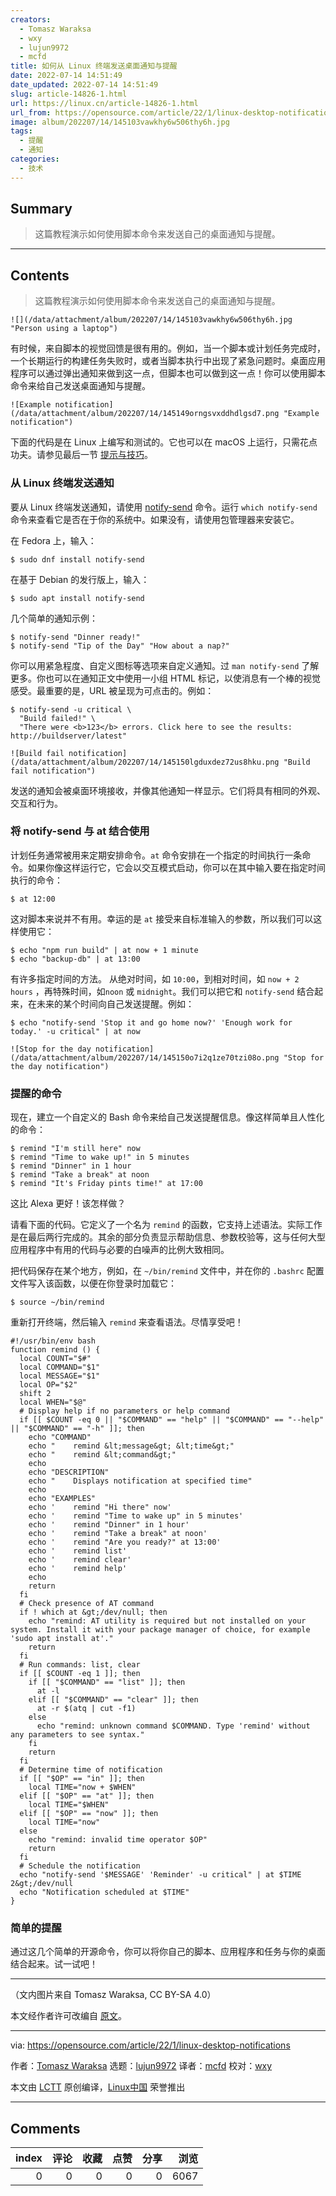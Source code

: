 ```yaml
---
creators:
  - Tomasz Waraksa
  - wxy
  - lujun9972
  - mcfd
title: 如何从 Linux 终端发送桌面通知与提醒
date: 2022-07-14 14:51:49
date_updated: 2022-07-14 14:51:49
slug: article-14826-1.html
url: https://linux.cn/article-14826-1.html
url_from: https://opensource.com/article/22/1/linux-desktop-notifications
image: album/202207/14/145103vawkhy6w506thy6h.jpg
tags:
  - 提醒
  - 通知
categories:
  - 技术
---
```


## Summary

> 这篇教程演示如何使用脚本命令来发送自己的桌面通知与提醒。

***

<!-- more -->

## Contents

> 
> 这篇教程演示如何使用脚本命令来发送自己的桌面通知与提醒。
> 
> 
> 

`![](/data/attachment/album/202207/14/145103vawkhy6w506thy6h.jpg "Person using a laptop")`

有时候，来自脚本的视觉回馈是很有用的。例如，当一个脚本或计划任务完成时，一个长期运行的构建任务失败时，或者当脚本执行中出现了紧急问题时。桌面应用程序可以通过弹出通知来做到这一点，但脚本也可以做到这一点！你可以使用脚本命令来给自己发送桌面通知与提醒。

`![Example notification](/data/attachment/album/202207/14/145149orngsvxddhdlgsd7.png "Example notification")`

下面的代码是在 Linux 上编写和测试的。它也可以在 macOS 上运行，只需花点功夫。请参见最后一节 [提示与技巧](https://opensource.com/article/22/1/linux-desktop-notifications/#script-notifications-on-macOS)。

### 从 Linux 终端发送通知

要从 Linux 终端发送通知，请使用 [notify-send](https://manpages.ubuntu.com/manpages/xenial/man1/notify-send.1.html) 命令。运行 `which notify-send` 命令来查看它是否在于你的系统中。如果没有，请使用包管理器来安装它。

在 Fedora 上，输入：

```shell
$ sudo dnf install notify-send
```

在基于 Debian 的发行版上，输入：

```shell
$ sudo apt install notify-send
```

几个简单的通知示例：

```shell
$ notify-send "Dinner ready!"
$ notify-send "Tip of the Day" "How about a nap?"
```

你可以用紧急程度、自定义图标等选项来自定义通知。过 `man notify-send` 了解更多。你也可以在通知正文中使用一小组 HTML 标记，以使消息有一个棒的视觉感受。最重要的是，URL 被呈现为可点击的。例如：

```shell
$ notify-send -u critical \
  "Build failed!" \
  "There were <b>123</b> errors. Click here to see the results: http://buildserver/latest"
```

`![Build fail notification](/data/attachment/album/202207/14/145150lgduxdez72us8hku.png "Build fail notification")`

发送的通知会被桌面环境接收，并像其他通知一样显示。它们将具有相同的外观、交互和行为。

### 将 notify-send 与 at 结合使用

计划任务通常被用来定期安排命令。`at` 命令安排在一个指定的时间执行一条命令。如果你像这样运行它，它会以交互模式启动，你可以在其中输入要在指定时间执行的命令：

```shell
$ at 12:00
```

这对脚本来说并不有用。幸运的是 `at` 接受来自标准输入的参数，所以我们可以这样使用它：

```shell
$ echo "npm run build" | at now + 1 minute
$ echo "backup-db" | at 13:00
```

有许多指定时间的方法。 从绝对时间，如 `10:00`，到相对时间，如 `now + 2 hours` ，再特殊时间，如`noon` 或 `midnight`。我们可以把它和 `notify-send` 结合起来，在未来的某个时间向自己发送提醒。例如：

```shell
$ echo "notify-send 'Stop it and go home now?' 'Enough work for today.' -u critical" | at now
```

`![Stop for the day notification](/data/attachment/album/202207/14/145150o7i2q1ze70tzi08o.png "Stop for the day notification")`

### 提醒的命令

现在，建立一个自定义的 Bash 命令来给自己发送提醒信息。像这样简单且人性化的命令：

```shell
$ remind "I'm still here" now
$ remind "Time to wake up!" in 5 minutes
$ remind "Dinner" in 1 hour
$ remind "Take a break" at noon
$ remind "It's Friday pints time!" at 17:00
```

这比 Alexa 更好！该怎样做？

请看下面的代码。它定义了一个名为 `remind` 的函数，它支持上述语法。实际工作是在最后两行完成的。其余的部分负责显示帮助信息、参数校验等，这与任何大型应用程序中有用的代码与必要的白噪声的比例大致相同。

把代码保存在某个地方，例如，在 `~/bin/remind` 文件中，并在你的 `.bashrc` 配置文件写入该函数，以便在你登录时加载它：

```shell
$ source ~/bin/remind
```

重新打开终端，然后输入 `remind` 来查看语法。尽情享受吧！

```shell
#!/usr/bin/env bash
function remind () {
  local COUNT="$#"
  local COMMAND="$1"
  local MESSAGE="$1"
  local OP="$2"
  shift 2
  local WHEN="$@"
  # Display help if no parameters or help command
  if [[ $COUNT -eq 0 || "$COMMAND" == "help" || "$COMMAND" == "--help" || "$COMMAND" == "-h" ]]; then
    echo "COMMAND"
    echo "    remind &lt;message&gt; &lt;time&gt;"
    echo "    remind &lt;command&gt;"
    echo
    echo "DESCRIPTION"
    echo "    Displays notification at specified time"
    echo
    echo "EXAMPLES"
    echo '    remind "Hi there" now'
    echo '    remind "Time to wake up" in 5 minutes'
    echo '    remind "Dinner" in 1 hour'
    echo '    remind "Take a break" at noon'
    echo '    remind "Are you ready?" at 13:00'
    echo '    remind list'
    echo '    remind clear'
    echo '    remind help'
    echo
    return
  fi
  # Check presence of AT command
  if ! which at &gt;/dev/null; then
    echo "remind: AT utility is required but not installed on your system. Install it with your package manager of choice, for example 'sudo apt install at'."
    return
  fi
  # Run commands: list, clear
  if [[ $COUNT -eq 1 ]]; then
    if [[ "$COMMAND" == "list" ]]; then
      at -l
    elif [[ "$COMMAND" == "clear" ]]; then
      at -r $(atq | cut -f1)
    else
      echo "remind: unknown command $COMMAND. Type 'remind' without any parameters to see syntax."
    fi
    return
  fi
  # Determine time of notification
  if [[ "$OP" == "in" ]]; then
    local TIME="now + $WHEN"
  elif [[ "$OP" == "at" ]]; then
    local TIME="$WHEN"
  elif [[ "$OP" == "now" ]]; then
    local TIME="now"
  else
    echo "remind: invalid time operator $OP"
    return
  fi
  # Schedule the notification
  echo "notify-send '$MESSAGE' 'Reminder' -u critical" | at $TIME 2&gt;/dev/null
  echo "Notification scheduled at $TIME"
}
```

### 简单的提醒

通过这几个简单的开源命令，你可以将你自己的脚本、应用程序和任务与你的桌面结合起来。试一试吧！

---

（文内图片来自 Tomasz Waraksa, CC BY-SA 4.0）

本文经作者许可改编自 [原文](https://letsdebug.it/post/30-linux-desktop-notifications/)。

---

via: <https://opensource.com/article/22/1/linux-desktop-notifications>

作者：[Tomasz Waraksa](https://opensource.com/users/tomasz) 选题：[lujun9972](https://github.com/lujun9972) 译者：[mcfd](https://github.com/mcfd) 校对：[wxy](https://github.com/wxy)

本文由 [LCTT](https://github.com/LCTT/TranslateProject) 原创编译，[Linux中国](https://linux.cn/) 荣誉推出

***

## Comments


|   index |   评论 |   收藏 |   点赞 |   分享 |   浏览 |
|--------:|-------:|-------:|-------:|-------:|-------:|
|       0 |      0 |      0 |      0 |      0 |   6067 |
